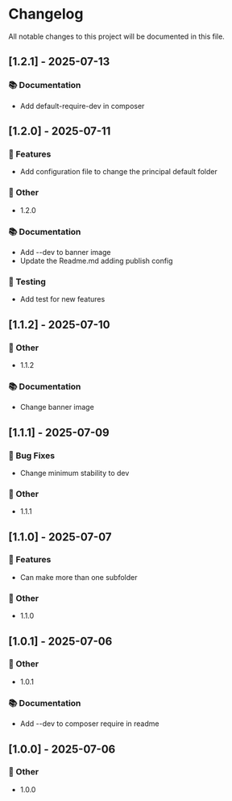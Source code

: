 # Changelog

All notable changes to this project will be documented in this file.

## [1.2.1] - 2025-07-13

### 📚 Documentation

- Add default-require-dev in composer

## [1.2.0] - 2025-07-11

### 🚀 Features

- Add configuration file to change the principal default folder

### 💼 Other

- 1.2.0

### 📚 Documentation

- Add --dev to banner image
- Update the Readme.md adding publish config

### 🧪 Testing

- Add test for new features

## [1.1.2] - 2025-07-10

### 💼 Other

- 1.1.2

### 📚 Documentation

- Change banner image

## [1.1.1] - 2025-07-09

### 🐛 Bug Fixes

- Change minimum stability to dev

### 💼 Other

- 1.1.1

## [1.1.0] - 2025-07-07

### 🚀 Features

- Can make more than one subfolder

### 💼 Other

- 1.1.0

## [1.0.1] - 2025-07-06

### 💼 Other

- 1.0.1

### 📚 Documentation

- Add --dev to composer require in readme

## [1.0.0] - 2025-07-06

### 💼 Other

- 1.0.0

